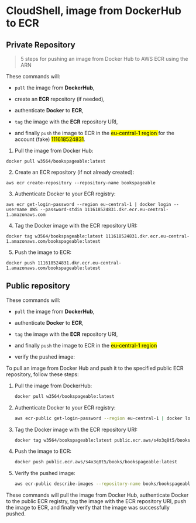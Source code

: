 # CloudShell, image from DockerHub to ECR

## Private Repository

> 5 steps for pushing an image from Docker Hub to AWS ECR using the ARN

These commands will:

- `pull` the image from **DockerHub**,

- create an **ECR** repository (if needed),

- authenticate **Docker** to **ECR**,

- `tag` the image with the **ECR** repository URI,

- and finally `push` the image to ECR in the <mark>eu-central-1 region </mark>for the account (fake) <mark>111618524831</mark>.
1. Pull the image from Docker Hub:

`docker pull w3564/bookspageable:latest`

2. Create an ECR repository (if not already created):

`aws ecr create-repository --repository-name bookspageable`

3. Authenticate Docker to your ECR registry:

`aws ecr get-login-password --region eu-central-1 | docker login --username AWS --password-stdin 111618524831.dkr.ecr.eu-central-1.amazonaws.com`

4. Tag the Docker image with the ECR repository URI:

`docker tag w3564/bookspageable:latest 111618524831.dkr.ecr.eu-central-1.amazonaws.com/bookspageable:latest`

5. Push the image to ECR:

`docker push 111618524831.dkr.ecr.eu-central-1.amazonaws.com/bookspageable:latest`

## Public repository

These commands will:

- `pull` the image from **DockerHub**,

- authenticate **Docker** to **ECR**,

- `tag` the image with the **ECR** repository URI,

- and finally `push` the image to ECR in the <mark>eu-central-1 region</mark>

- verify the pushed image:

To pull an image from Docker Hub and push it to the specified public ECR repository, follow these steps:

1. Pull the image from DockerHub:
   
   ```bash
   docker pull w3564/bookspageable:latest
   ```

2. Authenticate Docker to your ECR registry:
   
   ```bash
   aws ecr-public get-login-password --region eu-central-1 | docker login --username AWS --password-stdin public.ecr.aws
   ```

3. Tag the Docker image with the ECR repository URI:
   
   ```bash
   docker tag w3564/bookspageable:latest public.ecr.aws/s4x3q8t5/books/bookspageable:latest
   ```

4. Push the image to ECR:
   
   ```bash
   docker push public.ecr.aws/s4x3q8t5/books/bookspageable:latest
   ```

5. Verify the pushed image:
   
   ```bash
   aws ecr-public describe-images --repository-name books/bookspageable --region us-east-1
   ```

These commands will pull the image from Docker Hub, authenticate Docker to the public ECR registry, tag the image with the ECR repository URI, push the image to ECR, and finally verify that the image was successfully pushed.
